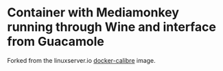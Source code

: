 # Container with Mediamonkey running through Wine and interface from Guacamole
Forked from the linuxserver.io [docker-calibre](https://docs.linuxserver.io/images/docker-calibre) image.
